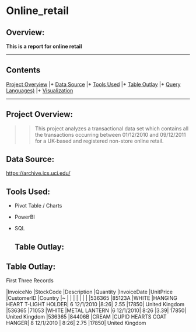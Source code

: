 # Online_retail

## Overview:
 **This is a report for online retail**

 ---
 
## Contents
 [Project Overview](#Project-Overview) |+ [Data Source](#Data-Source) |+  [Tools Used](#Tools-Used) |+  [Table Outlay](#Table-Outlay) |+  [Query Languages)](#Query-Languages) |+  [Visualization](#Visualization)

---

## Project Overview:
> > This project analyzes a transactional data set which contains all the transactions occurring between 01/12/2010 and 09/12/2011 for a UK-based and registered non-store online retail.

## Data Source:
https://archive.ics.uci.edu/

 ## Tools Used:
+	Pivot Table / Charts
+	PowerBI
+ SQL

  ## Table Outlay:

## Table Outlay:
First Three Records

|InvoiceNo	|StockCode	|Description	|Quantity	|InvoiceDate	|UnitPrice	|CustomerID	|Country
|~ | | | | | | |
|536365	|85123A	|WHITE |HANGING HEART T-LIGHT HOLDER|	6	12/1/2010 |8:26|	2.55	|17850|	United Kingdom
|536365	|71053	|WHITE |METAL LANTERN	|6	12/1/2010| 8:26	|3.39|	17850|	United Kingdom
|536365	|84406B	|CREAM |CUPID HEARTS COAT HANGER|	8	12/1/2010 | 8:26|	2.75	|17850|	United Kingdom

